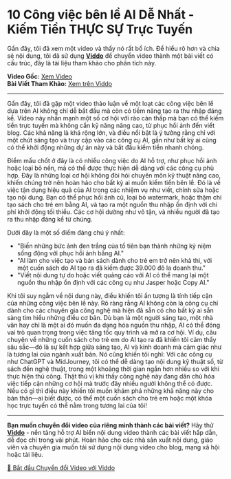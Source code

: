 # 10 Công việc bên lề AI Dễ Nhất - Kiếm Tiền THỰC SỰ Trực Tuyến

Gần đây, tôi đã xem một video và thấy nó rất bổ ích. Để hiểu rõ hơn và chia sẻ nội dung, tôi đã sử dụng **[Viddo](https://viddo.pro/)** để chuyển video thành một bài viết có cấu trúc, đây là tài liệu tham khảo cho phân tích này.

**Video Gốc:** [Xem Video](https://www.youtube.com/watch?v=LtXsj8xiWV0)  
**Bài Viết Tham Khảo:** [Xem trên Viddo](https://viddo.pro/zh/video-result/11cc1b9a-2da5-42cb-85aa-8c11a6eec12a)

---

Gần đây, tôi đã gặp một video thảo luận về một loạt các công việc bên lề dựa trên AI không chỉ dễ bắt đầu mà còn có tiềm năng tạo ra thu nhập đáng kể. Video này nhấn mạnh một số cơ hội với rào cản thấp mà bạn có thể kiếm tiền trực tuyến mà không cần kỹ năng nâng cao, từ phục hồi ảnh đến viết blog. Các khả năng là khá rộng lớn, và điều nổi bật là ý tưởng rằng chỉ với một chút sáng tạo và truy cập vào các công cụ AI, gần như bất kỳ ai cũng có thể khởi động những dự án này và bắt đầu kiếm tiền nhanh chóng.

Điểm mấu chốt ở đây là có nhiều công việc do AI hỗ trợ, như phục hồi ảnh hoặc loại bỏ nền, mà có thể được thực hiện dễ dàng với các công cụ phù hợp. Đây là những loại cơ hội không đòi hỏi chuyên môn kỹ thuật nâng cao, khiến chúng trở nên hoàn hảo cho bất kỳ ai muốn kiếm tiền bên lề. Đó là về việc tận dụng hiệu quả của AI trong các nhiệm vụ như viết, chỉnh sửa hoặc tạo nội dung. Bạn có thể phục hồi ảnh cũ, loại bỏ watermark, hoặc thậm chí tạo sách cho trẻ em bằng AI, và tạo ra một nguồn thu nhập ổn định với chi phí khởi động tối thiểu. Các cơ hội dường như vô tận, và nhiều người đã tạo ra thu nhập đáng kể từ chúng.

Dưới đây là một số điểm đáng chú ý nhất:

- "Biến những bức ảnh đen trắng của tổ tiên bạn thành những kỷ niệm sống động với phục hồi ảnh bằng AI."
- "AI làm cho việc tạo và bán sách dành cho trẻ em trở nên khả thi, với một cuốn sách do AI tạo ra đã kiếm được 39.000 đô la doanh thu."
- "Viết nội dung tự do hoặc viết quảng cáo với AI có thể mang lại một nguồn thu nhập ổn định với các công cụ như Jasper hoặc Copy AI."

Khi tôi suy ngẫm về nội dung này, điều khiến tôi ấn tượng là tính tiếp cận của những công việc bên lề này. Rõ ràng rằng AI không còn là công cụ chỉ dành cho các chuyên gia công nghệ mà hiện đã sẵn có cho bất kỳ ai sẵn sàng tìm hiểu những điều cơ bản. Dù bạn là một người sáng tạo, một nhà văn hay chỉ là một ai đó muốn đa dạng hóa nguồn thu nhập, AI có thể đóng vai trò quan trọng trong việc tăng tốc quy trình và mở ra cơ hội. Ví dụ, câu chuyện về những cuốn sách cho trẻ em do AI tạo ra đã khiến tôi cảm thấy sâu sắc—đó là sự kết hợp giữa sáng tạo, AI và kinh doanh mà cảm giác như là tương lai của ngành xuất bản. Nó cũng khiến tôi nghĩ: Với các công cụ như ChatGPT và MidJourney, tôi có thể dễ dàng tạo nội dung kỹ thuật số, từ sách đến nghệ thuật, trong một khoảng thời gian ngắn hơn nhiều so với khi thực hiện thủ công. Thật thú vị khi thấy công nghệ này đang dân chủ hóa việc tiếp cận những cơ hội mà trước đây nhiều người không thể có được. Nếu có gì thì điều này khiến tôi muốn khám phá những khả năng này cho bản thân—ai biết được, có thể một cuốn sách cho trẻ em hoặc một khóa học trực tuyến có thể nằm trong tương lai của tôi!

---

**Bạn muốn chuyển đổi video của riêng mình thành các bài viết?** Hãy thử **[Viddo](https://viddo.pro/)** - nền tảng hỗ trợ AI biến nội dung video thành các bài viết hấp dẫn, dễ đọc chỉ trong vài phút. Hoàn hảo cho các nhà sản xuất nội dung, giáo viên và chuyên gia muốn tái sử dụng nội dung video cho blog, mạng xã hội hoặc tài liệu.

[🚀 Bắt đầu Chuyển đổi Video với Viddo](https://viddo.pro/)